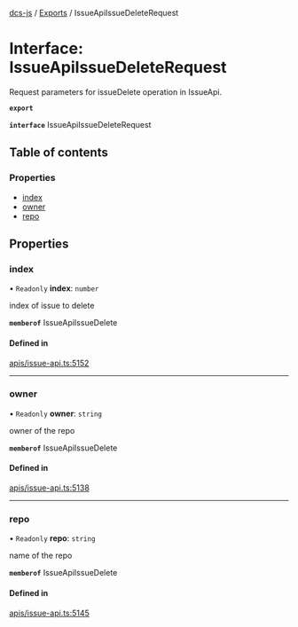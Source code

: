 [dcs-js](../README.md) / [Exports](../modules.md) / IssueApiIssueDeleteRequest

# Interface: IssueApiIssueDeleteRequest

Request parameters for issueDelete operation in IssueApi.

**`export`**

**`interface`** IssueApiIssueDeleteRequest

## Table of contents

### Properties

- [index](IssueApiIssueDeleteRequest.md#index)
- [owner](IssueApiIssueDeleteRequest.md#owner)
- [repo](IssueApiIssueDeleteRequest.md#repo)

## Properties

### <a id="index" name="index"></a> index

• `Readonly` **index**: `number`

index of issue to delete

**`memberof`** IssueApiIssueDelete

#### Defined in

[apis/issue-api.ts:5152](https://github.com/unfoldingWord/dcs-js/blob/b29eb7a/apis/issue-api.ts#L5152)

___

### <a id="owner" name="owner"></a> owner

• `Readonly` **owner**: `string`

owner of the repo

**`memberof`** IssueApiIssueDelete

#### Defined in

[apis/issue-api.ts:5138](https://github.com/unfoldingWord/dcs-js/blob/b29eb7a/apis/issue-api.ts#L5138)

___

### <a id="repo" name="repo"></a> repo

• `Readonly` **repo**: `string`

name of the repo

**`memberof`** IssueApiIssueDelete

#### Defined in

[apis/issue-api.ts:5145](https://github.com/unfoldingWord/dcs-js/blob/b29eb7a/apis/issue-api.ts#L5145)
